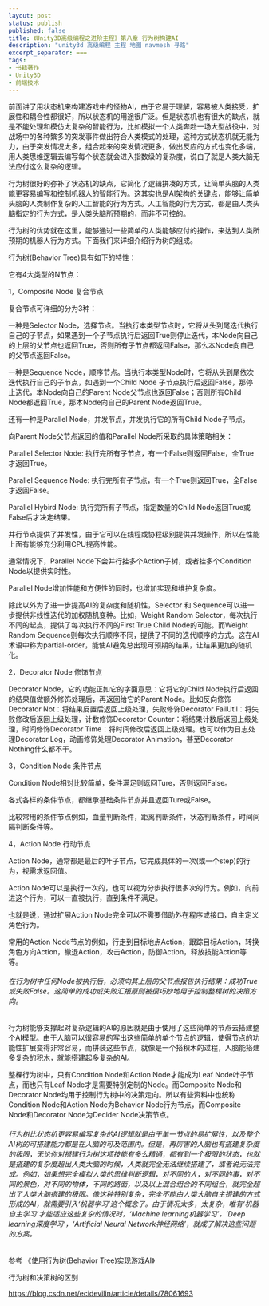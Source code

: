 ```yaml
---
layout: post
status: publish
published: false
title: 《Unity3D高级编程之进阶主程》第八章 行为树构建AI
description: "unity3d 高级编程 主程 地图 navmesh 寻路"
excerpt_separator: ===
tags:
- 书籍著作
- Unity3D
- 前端技术
---
```


前面讲了用状态机来构建游戏中的怪物AI，由于它易于理解，容易被人类接受，扩展性和耦合性都很好，所以状态机的用途很广泛。但是状态机也有很大的缺点，就是不能处理和模仿太复杂的智能行为，比如模拟一个人类奔赴一场大型战役中，对战场中的各种繁多的突发事件做出符合人类模式的处理，这种方式状态机就无能为力，由于突发情况太多，组合起来的突发情况更多，做出反应的方式也变化多端，用人类思维逻辑去编写每个状态就会进入指数级的复杂度，说白了就是人类大脑无法应付这么复杂的逻辑。

行为树很好的弥补了状态机的缺点，它简化了逻辑拼凑的方式，让简单头脑的人类能更容易编写和控制机器人的智能行为。这其实也是AI架构的关键点，能够让简单头脑的人类制作复杂的人工智能的行为方式。人工智能的行为方式，都是由人类头脑指定的行为方式，是人类头脑所预期的，而非不可控的。

行为树的优势就在这里，能够通过一些简单的人类能够应付的操作，来达到人类所预期的机器人行为方式。下面我们来详细介绍行为树的组成。

行为树(Behavior Tree)具有如下的特性：

它有4大类型的N节点：

1，Composite Node 复合节点

复合节点可详细的分为3种：

一种是Selector Node，选择节点。当执行本类型节点时，它将从头到尾迭代执行自己的子节点，如果遇到一个子节点执行后返回True则停止迭代，本Node向自己的上层的父节点也返回True，否则所有子节点都返回False，那么本Node向自己的父节点返回False。

一种是Sequence Node，顺序节点。当执行本类型Node时，它将从头到尾依次迭代执行自己的子节点，如遇到一个Child Node 子节点执行后返回False，那停止迭代，本Node向自己的Parent Node父节点也返回False；否则所有Child Node都返回True，那本Node向自己的Parent Node返回True。

还有一种是Parallel Node，并发节点，并发执行它的所有Child Node子节点。

向Parent Node父节点返回的值和Parallel Node所采取的具体策略相关：

Parallel Selector Node: 执行完所有子节点，有一个False则返回False，全True才返回True。

Parallel Sequence Node: 执行完所有子节点，有一个True则返回True，全False才返回False。

Parallel Hybird Node: 执行完所有子节点，指定数量的Child Node返回True或False后才决定结果。

并行节点提供了并发性，由于它可以在线程或协程级别提供并发操作，所以在性能上面有能够充分利用CPU提高性能。

通常情况下，Parallel Node下会并行挂多个Action子树，或者挂多个Condition Node以提供实时性。

Parallel Node增加性能和方便性的同时，也增加实现和维护复杂度。

除此以外为了进一步提高AI的复杂度和随机性，Selector 和 Sequence可以进一步提供非线性迭代的加权随机变种。比如，Weight Random Selector，每次执行不同的起点，提供了每次执行不同的First True Child Node的可能。而Weight Random Sequence则每次执行顺序不同，提供了不同的迭代顺序的方式。这在AI术语中称为partial-order，能使AI避免总出现可预期的结果，让结果更加的随机化。


2，Decorator Node 修饰节点

Decorator Node，它的功能正如它的字面意思：它将它的Child Node执行后返回的结果值做额外修饰处理后，再返回给它的Parent Node。比如反向修饰Decorator Not：将结果反置后返回上级处理，失败修饰Decorator FailUtil：将失败修改后返回上级处理，计数修饰Decorator Counter：将结果计数后返回上级处理，时间修饰Decorator Time：将时间修改后返回上级处理。也可以作为日志处理Decorator Log，动画修饰处理Decorator Animation，甚至Decorator Nothing什么都不干。

3，Condition Node 条件节点

Condition Node相对比较简单，条件满足则返回Ture，否则返回False。

各式各样的条件节点，都继承基础条件节点并且返回Ture或False。

比较常用的条件节点例如，血量判断条件，距离判断条件，状态判断条件，时间间隔判断条件等。

4，Action Node 行动节点

Action Node，通常都是最后的叶子节点，它完成具体的一次(或一个step)的行为，视需求返回值。

Action Node可以是执行一次的，也可以视为分步执行很多次的行为。例如，向前进这个行为，可以一直被执行，直到条件不满足。

也就是说，通过扩展Action Node完全可以不需要借助外在程序或接口，自主定义角色行为。

常用的Action Node节点的例如，行走到目标地点Action，跟踪目标Action，转换角色方向Action，撤退Action，攻击Action，防御Action，释放技能Action等等。

###### 在行为树中任何Node被执行后，必须向其上层的父节点报告执行结果：成功True或失败False。这简单的成功或失败汇报原则被很巧妙地用于控制整棵树的决策方向。

行为树能够支撑起对复杂逻辑的AI的原因就是由于使用了这些简单的节点去搭建整个AI模型。由于人脑可以很容易的写出这些简单的单个节点的逻辑，使得节点的功能性扩展变得非常容易，而拼装这些节点，就像是一个搭积木的过程，人脑能搭建多复杂的积木，就能搭建起多复杂的AI。

整棵行为树中，只有Condition Node和Action Node才能成为Leaf Node叶子节点，而也只有Leaf Node才是需要特别定制的Node。而Composite Node和Decorator Node均用于控制行为树中的决策走向。所以有些资料中也统称Condition Node和Action Node为Behavior Node行为节点，而Composite Node和Decorator Node为Decider Node决策节点。

###### 行为树比状态机更容易编写复杂的AI逻辑就是由于单一节点的易扩展性，以及整个AI树的可搭建能力都是在人脑的可及范围内。但是，再厉害的人脑也有搭建复杂度的极限，无论你对搭建行为树这项技能有多么精通，都有到一个极限的状态，也就是搭建的复杂度超出人类大脑的时候，人类就完全无法继续搭建了，或者说无法完成。例如，如果想完全模拟人类的思维判断逻辑，对不同的人，对不同的事，对不同的景色，对不同的物体，不同的路面，以及以上混合组合的不同组合，就完全超出了人类大脑搭建的极限。像这种特别复杂，完全不能由人类大脑自主搭建的方式形成的AI，就需要引入‘机器学习’这个概念了。由于情况太多，太复杂，唯有‘机器自主学习’才能适应这些复杂的情况时，‘Machine learning机器学习’，‘Deep learning深度学习’，‘Artificial Neural Network神经网络’，就成了解决这些问题的方案。



参考 《使用行为树(Behavior Tree)实现游戏AI》

行为树和决策树的区别

https://blog.csdn.net/ecidevilin/article/details/78061693


